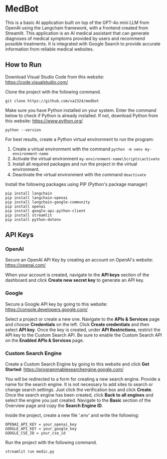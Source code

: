 # MedBot
This is a basic AI application built on top of the GPT-4o mini LLM from OpenAI using the Langchain framework, with a frontend created from Streamlit. This application is an AI medical assistant that can generate diagnoses of medical symptoms provided by users and recommend possible treatments. It is integrated with Google Search to provide accurate information from reliable medical websites. 

## How to Run
Download Visual Studio Code from this website: https://code.visualstudio.com/

Clone the project with the following command.

```
git clone https://github.com/va2324/medbot
```

Make sure you have Python installed on your system. Enter the command below to check if Python is already installed. If not, download Python from this website: https://www.python.org/

```
python --version
```

For best results, create a Python virtual environment to run the program: 
  1. Create a virtual environment with the command `python -m venv my-environment-name`
  2. Activate the virtual environment `my-environment-name\Scripts\activate`
  3. Install all required packages and run the project in the virtual environment.
  4. Deactivate the virtual environment with the command `deactivate`

Install the following packages using PIP (Python's package manager)
```
pip install langchain
pip install langchain-openai
pip install langchain-google-community
pip install openai
pip install google-api-python-client
pip install streamlit
pip install python-dotenv
```

## API Keys
### OpenAI
Secure an OpenAI API Key by creating an account on OpenAI's website: https://openai.com/

When your account is created, navigate to the **API keys** section of the dashboard and click **Create new secret key** to generate an API key. 

### Google
Secure a Google API key by going to this website: https://console.developers.google.com/

Select a project or create a new one. Navigate to the **APIs & Services** page and choose **Credentials** on the left. Click **Create credentials** and then select **API key**.
Once the key is created, under **API Restrictions**, restrict the API key to the Custom Search API. Be sure to enable the Custom Search API on the **Enabled APIs & Services** page.

### Custom Search Engine
Create a Custom Search Engine by going to this website and click **Get Started**: https://programmablesearchengine.google.com/

You will be redirected to a form for creating a new search engine. Provide a name for the search engine. It is not necessary to add sites to search or change search settings. Just click the verification box and click **Create**. Once the search engine has been created, click **Back to all engines** and select the engine you just created. Navigate to the **Basic** section of the Overview page and copy the **Search Engine ID**.

Inside the project, create a new file '.env' and write the following:
```
OPENAI_API_KEY = your_openai_key
GOOGLE_API_KEY = your_google_key
GOOGLE_CSE_ID = your_cse_id
```

Run the project with the following command.
```
streamlit run medic.py
```
